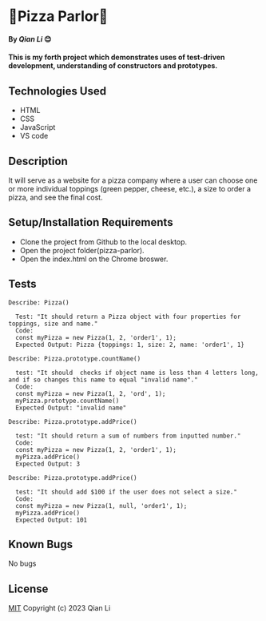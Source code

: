 # 🍕Pizza Parlor🍕

#### By _Qian Li_ 😊

#### This is my forth project which demonstrates uses of test-driven development, understanding of constructors and prototypes. 

## Technologies Used

* HTML
* CSS
* JavaScript
* VS code

## Description

It will serve as a website for a pizza company where a user can choose one or more individual toppings (green pepper, cheese, etc.), a size to order a pizza, and see the final cost.

## Setup/Installation Requirements

* Clone the project from Github to the local desktop.
* Open the project folder(pizza-parlor).
* Open the index.html on the Chrome broswer.

## Tests
```
Describe: Pizza()

  Test: "It should return a Pizza object with four properties for toppings, size and name."
  Code: 
  const myPizza = new Pizza(1, 2, 'order1', 1);
  Expected Output: Pizza {toppings: 1, size: 2, name: 'order1', 1}

Describe: Pizza.prototype.countName()

  test: "It should  checks if object name is less than 4 letters long, and if so changes this name to equal "invalid name"."
  Code:
  const myPizza = new Pizza(1, 2, 'ord', 1);
  myPizza.prototype.countName()
  Expected Output: "invalid name"
  
Describe: Pizza.prototype.addPrice()

  test: "It should return a sum of numbers from inputted number."
  Code:
  const myPizza = new Pizza(1, 2, 'order1', 1);
  myPizza.addPrice()
  Expected Output: 3

Describe: Pizza.prototype.addPrice()

  test: "It should add $100 if the user does not select a size."
  Code:
  const myPizza = new Pizza(1, null, 'order1', 1);
  myPizza.addPrice()
  Expected Output: 101   
```

## Known Bugs

No bugs 

## License
[MIT](license.txt)
Copyright (c) 2023 Qian Li